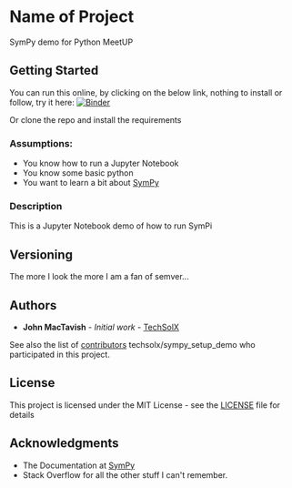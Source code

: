 # Name of Project

SymPy demo for Python MeetUP

## Getting Started

You can run this online, by clicking on the below link, nothing to install or follow, try it here:
[![Binder](https://mybinder.org/badge_logo.svg)](https://mybinder.org/v2/gh/techsolx/sympy_setup_demo.git/HEAD)

Or clone the repo and install the requirements 

### Assumptions:
* You know how to run a Jupyter Notebook
* You know some basic python
* You want to learn a bit about [SymPy](https://www.sympy.org)

### Description

This is a Jupyter Notebook demo of how to run SymPi

## Versioning

The more I look the more I am a fan of semver...

## Authors

* **John MacTavish** - *Initial work* -
[TechSolX](https://github.com/techsolx)

See also the list of
[contributors](techsolx/sympy_setup_demo/graphs/master)
techsolx/sympy_setup_demo
who participated in this project.

## License

This project is licensed under the MIT License - see the
[LICENSE](LICENSE) file for details

## Acknowledgments

* The Documentation at [SymPy](https://docs.sympy.org/latest/index.html)
* Stack Overflow for all the other stuff I can't remember.
